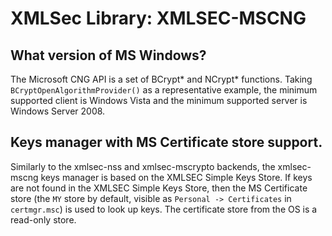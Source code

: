 # XMLSec Library: XMLSEC-MSCNG

## What version of MS Windows?
The Microsoft CNG API is a set of BCrypt* and NCrypt* functions. Taking
`BCryptOpenAlgorithmProvider()` as a representative example, the minimum
supported client is Windows Vista and the minimum supported server is Windows
Server 2008.

## Keys manager with MS Certificate store support.
Similarly to the xmlsec-nss and xmlsec-mscrypto backends, the xmlsec-mscng
keys manager is based on the XMLSEC Simple Keys Store. If keys are not found
in the XMLSEC Simple Keys Store, then the MS Certificate store (the `MY` store
by default, visible as `Personal -> Certificates` in `certmgr.msc`) is used
to look up keys. The certificate store from the OS is a read-only store.

